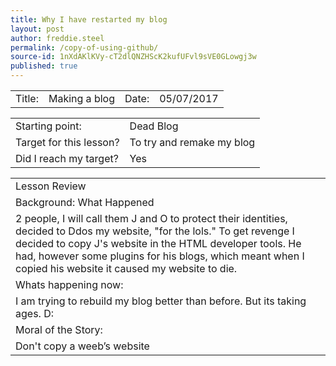 ```yaml
---
title: Why I have restarted my blog
layout: post
author: freddie.steel
permalink: /copy-of-using-github/
source-id: 1nXdAKlKVy-cT2dlQNZHScK2kufUFvl9sVE0GLowgj3w
published: true
---
```




<table>
  <tr>
    <td>Title:</td>
    <td>Making a blog</td>
    <td>Date:</td>
    <td>05/07/2017</td>
  </tr>
</table>


<table>
  <tr>
    <td>Starting point:</td>
    <td>Dead Blog</td>
  </tr>
  <tr>
    <td>Target for this lesson?</td>
    <td>To try and remake my blog</td>
  </tr>
  <tr>
    <td>Did I reach my target? 
</td>
    <td> Yes</td>
  </tr>
</table>


<table>
  <tr>
    <td>Lesson Review</td>
  </tr>
  <tr>
    <td>Background: What Happened</td>
  </tr>
  <tr>
    <td>2 people, I will call them J and O to protect their identities, decided to Ddos my website, "for the lols."  To get revenge I decided to copy J's website in the HTML developer tools.  He had, however some plugins for his blogs, which meant when I copied his website it caused my website to die. </td>
  </tr>
  <tr>
    <td>Whats happening now:</td>
  </tr>
  <tr>
    <td>I am trying to rebuild my blog better than before.  But its taking ages. D:</td>
  </tr>
  <tr>
    <td>Moral of the Story:</td>
  </tr>
  <tr>
    <td>Don't copy a weeb’s website</td>
  </tr>
</table>


